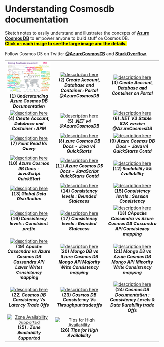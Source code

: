   <h1>Understanding Cosmosdb documentation</h1>
    <p>Sketch notes to easily understand and illustrates the concepts of <b> <a href="https://azure.microsoft.com/en-us/services/cosmos-db/">Azure Cosmos DB</a></b> to empower anyone to build stuff on Cosmos DB. <br/>
      <mark><b>Click on each image to see the large image and the details.</b></mark>
      <br/><br/> Follow Cosmos DB on Twitter <a href="https://twitter.com/AzureCosmosDB"><b>@AzureCosmosDB</b></a> and <a href="https://stackoverflow.com/questions/tagged/azure-cosmosdb"><b>StackOverflow</b></a>.</p>
    

<table>
   
   <td align="center" valign="center">
        <a href="./images/1.jpg"><img src="./thumbnails/1.jpg" width="300" alt="description here" /></a>
        <br/>
        <b>(1) <i>Understanding Azure Cosmos DB Documentation </i></b>
      </td>
 <td align="center" valign="center">
        <a href="../images/2.jpg"><img src="../thumbnails/2.jpg" width="300" alt="description here" /></a>
        <br/>
        <b>(2) <i>Create Account, Database and Container : Portal @AzureCosmosDB </i></b>
  <td align="center" valign="center">
        <a href="../images/3.jpg"><img src="../thumbnails/3.jpg" width="300" alt="description here" /></a>
        <br/>
        <b>(3) <i>Create Account, Database and Container on Portal </i></b>
      </td>
  </tr>
    
  </tr>
  <tr>
   <td align="center" valign="center">
        <a href="../images/4.jpg"><img src="../thumbnails/4.jpg" width="300" alt="description here" /></a>
        <br/>
        <b>(4) <i>Create Account, Database and Container : ARM</i></b>
      </td>
 <td align="center" valign="center">
        <a href="../images/5.jpg"><img src="../thumbnails/5.jpg" width="300" alt="description here" /></a>
        <br/>
        <b>(5) <i>.NET v4 @AzureCosmosDB </i></b>
  <td align="center" valign="center">
        <a href="../images/6.jpg"><img src="../thumbnails/6.jpg" width="300" alt="description here" /></a>
        <br/>
        <b>(6) <i>.NET V3 Stable SDK version @AzureCosmosDB</i></b>
      </td>
  </tr>
    
  </tr>
  <tr>
   <td align="center" valign="center">
        <a href="../images/7.jpg"><img src="../thumbnails/7.jpg" width="300" alt="description here" /></a>
        <br/>
        <b>(7) <i>Point Read Vs Query</i></b>
      </td>
 <td align="center" valign="center">
        <a href="../images/8.jpg"><img src="../thumbnails/8.jpg" width="300" alt="description here" /></a>
        <br/>
        <b>(8) <i>zure Cosmos DB Docs - Java v4 QuickStarts</i></b>
  <td align="center" valign="center">
        <a href="../images/9.jpg"><img src="../thumbnails/9.jpg" width="300" alt="description here" /></a>
        <br/>
        <b>(9) <i>Azure Cosmos DB Docs - Java v4 QuickStarts Contd</i></b>
      </td>
  </tr>
    <tr>
   <td align="center" valign="center">
        <a href="../images/10.jpg"><img src="../thumbnails/10.jpg" width="300" alt="description here" /></a>
        <br/>
        <b>(10) <i>Azure Cosmos DB Docs -JavaScript QuickStart</i></b>
      </td>
 <td align="center" valign="center">
        <a href="../images/11.jpg"><img src="../thumbnails/11.jpg" width="300" alt="description here" /></a>
        <br/>
        <b>(11) <i>Azure Cosmos DB Docs - JavaScript QuickStarts Contd</i></b>
  <td align="center" valign="center">
        <a href="../images/12.jpg"><img src="../thumbnails/12.jpg" width="300" alt="description here" /></a>
        <br/>
        <b>(12) <i>Scalability && Availability</i></b>
      </td>
  </tr>
     <tr>
   <td align="center" valign="center">
        <a href="../images/13.jpg"><img src="../thumbnails/13.jpg" width="300" alt="description here" /></a>
        <br/>
        <b>(13) <i>Global Data Distribution</i></b>
      </td>
 <td align="center" valign="center">
        <a href="../images/14.jpg"><img src="../thumbnails/14.jpg" width="300" alt="description here" /></a>
        <br/>
        <b>(14) <i>Consistency levels :  Bounded Staleness </i></b>
  <td align="center" valign="center">
        <a href="../images/15.jpg"><img src="../thumbnails/15.jpg" width="300" alt="description here" /></a>
        <br/>
        <b>(15) <i>Consistency levels :  Session Consistency</i></b>
      </td>
  </tr>
  <tr>
  <td align="center" valign="center">
        <a href="../images/16.jpg"><img src="../thumbnails/16.jpg" width="300" alt="description here" /></a>
        <br/>
        <b>(16) <i>Consistency levels :  Consistent prefix</i></b>
      </td>
 <td align="center" valign="center">
        <a href="../images/17.jpg"><img src="../thumbnails/17.jpg" width="300" alt="description here" /></a>
        <br/>
        <b>(17) <i>Consistency levels :  Bounded Staleness </i></b>
  <td align="center" valign="center">
        <a href="../images/18.jpg"><img src="../thumbnails/18.jpg" width="300" alt="description here" /></a>
        <br/>
        <b>(18) <i>CApache Cassandra vs Azure Cosmos DB Cassandra API Consistency mapping</i></b>
      </td>
  </tr>
   <tr>
  <td align="center" valign="center">
        <a href="../images/19.jpg"><img src="../thumbnails/19.jpg" width="300" alt="description here" /></a>
        <br/>
        <b>(19) <i>Apache Cassandra vs Azure Cosmos DB Cassandra API Lower Writes Consistency mapping</i></b>
      </td>
 <td align="center" valign="center">
        <a href="../images/20.jpg"><img src="../thumbnails/20.jpg" width="300" alt="description here" /></a>
        <br/>
        <b>(20) <i>Mongo DB vs Azure Cosmos DB Mongo API Majority Write Consistency mapping </i></b>
  <td align="center" valign="center">
        <a href="../images/21.jpg"><img src="../thumbnails/21.jpg" width="300" alt="description here" /></a>
        <br/>
        <b>(21) <i>Mongo DB vs Azure Cosmos DB Mongo API Minority Write Consistency mapping</i></b>
      </td>
  </tr>
   <tr>
  <td align="center" valign="center">
        <a href="../images/22.jpg"><img src="../thumbnails/22.jpg" width="300" alt="description here" /></a>
        <br/>
        <b>(22) <i>Cosmos DB Consistency Vs Latency Trade Offs</i></b>
      </td>
 <td align="center" valign="center">
        <a href="../images/23.jpg"><img src="../thumbnails/23.jpg" width="300" alt="description here" /></a>
        <br/>
        <b>(23) <i>Cosmos DB Consistency Vs Throughput tradeoffs </i></b>
  <td align="center" valign="center">
        <a href="../images/24.jpg"><img src="../thumbnails/24.jpg" width="300" alt="description here" /></a>
        <br/>
        <b>(24) <i>Cosmos DB Documentation : Consistency Levels & Data Durability trade Offs</i></b>
      </td>
  </tr>
     <tr>
  <td align="center" valign="center">
        <a href="../images/25.jpg"><img src="../thumbnails/25.jpg" width="300" alt="Zone Availability Supported" /></a>
        <br/>
        <b>(25) <i> : Zone Availability Supported </i></b>
      </td>
 <td align="center" valign="center">
        <a href="../images/26.jpg"><img src="../thumbnails/26.jpg" width="300" alt="Tips for High Availability" /></a>
        <br/>
        <b>(26) <i>Tips for High Availability </i></b>
   
  </tr>
 </table>
